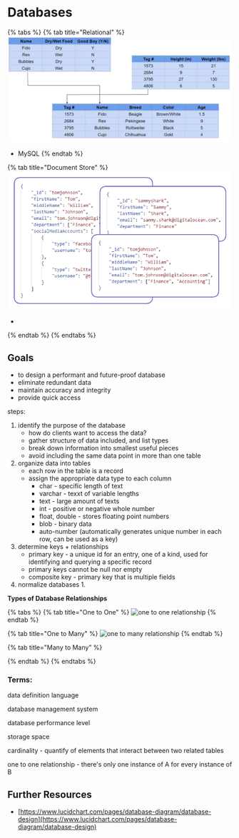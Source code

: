 # Databases

{% tabs %}
{% tab title="Relational" %}
![](../.gitbook/assets/image.png)

* MySQL
{% endtab %}

{% tab title="Document Store" %}
![](<../.gitbook/assets/image (1).png>)

*
{% endtab %}
{% endtabs %}



## Goals

* to design a performant and future-proof database
* eliminate redundant data
* maintain accuracy and integrity
* provide quick access

steps:

1. identify the purpose of the database
   * how do clients want to access the data?
   * gather structure of data included, and list types
   * break down information into smallest useful pieces
   * avoid including the same data point in more than one table
2. organize data into tables
   * each row in the table is a record
   * assign the appropriate data type to each column
     * char - specific length of text
     * varchar - texxt of variable lengths
     * text - large amount of texts
     * int - positive or negative whole number
     * float, double - stores floating point numbers
     * blob - binary data
     * auto-number (automatically generates unique number in each row, can be used as a key)
3. determine keys + relationships
   * primary key - a unique id for an entry, one of a kind, used for identifying and querying a specific record
   * primary keys cannot be null nor empty
   * composite key - primary key that is multiple fields
4. normalize databases
   1.

**Types of Database Relationships**

{% tabs %}
{% tab title="One to One" %}
![one to one relationship](https://d2slcw3kip6qmk.cloudfront.net/marketing/pages/chart/seo/database/discovery/un-representative1.svg)
{% endtab %}

{% tab title="One to Many" %}
![one to many relationship](https://d2slcw3kip6qmk.cloudfront.net/marketing/pages/chart/seo/database/discovery/presidential-candidate.svg)
{% endtab %}

{% tab title="Many to Many" %}

{% endtab %}
{% endtabs %}



### Terms:&#x20;

data definition language

database management system

database performance level

storage space

cardinality - quantify of elements that interact between two related tables

one to one relationship - there's only one instance of A for every instance of B

## Further Resources

* [https://www.lucidchart.com/pages/database-diagram/database-design](https://www.lucidchart.com/pages/database-diagram/database-design)
